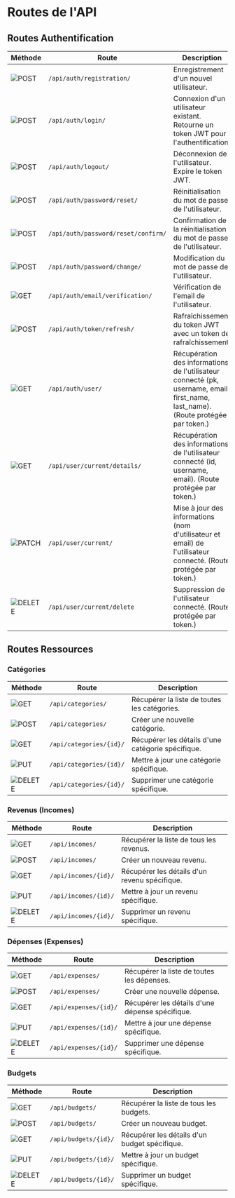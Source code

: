 # Routes de l'API

## Routes Authentification

| **Méthode** | **Route**                       | **Description**                                                                 |
|-------------|----------------------------------|---------------------------------------------------------------------------------|
| ![POST](https://img.shields.io/badge/POST-ffffff?style=for-the-badge&color=614e26)    | `/api/auth/registration/`           | Enregistrement d'un nouvel utilisateur.                                            |
| ![POST](https://img.shields.io/badge/POST-ffffff?style=for-the-badge&color=614e26)    | `/api/auth/login/`              | Connexion d'un utilisateur existant. Retourne un token JWT pour l'authentification.|
| ![POST](https://img.shields.io/badge/POST-ffffff?style=for-the-badge&color=614e26)    | `/api/auth/logout/`             | Déconnexion de l'utilisateur. Expire le token JWT.                              |
| ![POST](https://img.shields.io/badge/POST-ffffff?style=for-the-badge&color=614e26)    | `/api/auth/password/reset/`             | Réinitialisation du mot de passe de l'utilisateur.                         |
| ![POST](https://img.shields.io/badge/POST-ffffff?style=for-the-badge&color=614e26)    | `/api/auth/password/reset/confirm/`             | Confirmation de la réinitialisation du mot de passe de l'utilisateur.                         |
| ![POST](https://img.shields.io/badge/POST-ffffff?style=for-the-badge&color=614e26)    | `/api/auth/password/change/`             | Modification du mot de passe de l'utilisateur.                         |
| ![GET](https://img.shields.io/badge/GET-ffffff?style=for-the-badge&color=2b8100)     | `/api/auth/email/verification/`             | Vérification de l'email de l'utilisateur.                         |
| ![POST](https://img.shields.io/badge/POST-ffffff?style=for-the-badge&color=614e26)    | `/api/auth/token/refresh/`      | Rafraîchissement du token JWT avec un token de rafraîchissement.                |
| ![GET](https://img.shields.io/badge/GET-ffffff?style=for-the-badge&color=2b8100)     | `/api/auth/user/`             | Récupération des informations de l'utilisateur connecté (pk, username, email, first_name, last_name). (Route protégée par token.)                        |
| ![GET](https://img.shields.io/badge/GET-ffffff?style=for-the-badge&color=2b8100)     | `/api/user/current/details/`             | Récupération des informations de l'utilisateur connecté (id, username, email). (Route protégée par token.)                          |
| ![PATCH](https://img.shields.io/badge/PATCH-ffffff?style=for-the-badge&color=5928ed)     | `/api/user/current/`             | Mise à jour des informations (nom d'utilisateur et email) de l'utilisateur connecté. (Route protégée par token.)                        |
| ![DELETE](https://img.shields.io/badge/DELETE-ffffff?style=for-the-badge&color=77011b)     | `/api/user/current/delete`             | Suppression de l'utilisateur connecté. (Route protégée par token.)                        |

## Routes Ressources

### Catégories

| **Méthode** | **Route**                       | **Description**                                                                 |
|-------------|----------------------------------|---------------------------------------------------------------------------------|
| ![GET](https://img.shields.io/badge/GET-ffffff?style=for-the-badge&color=2b8100)     | `/api/categories/`              | Récupérer la liste de toutes les catégories.                                    |
| ![POST](https://img.shields.io/badge/POST-ffffff?style=for-the-badge&color=614e26)   | `/api/categories/`              | Créer une nouvelle catégorie.                                                   |
| ![GET](https://img.shields.io/badge/GET-ffffff?style=for-the-badge&color=2b8100)     | `/api/categories/{id}/`         | Récupérer les détails d'une catégorie spécifique.                               |
| ![PUT](https://img.shields.io/badge/PUT-ffffff?style=for-the-badge&color=031e98) | `/api/categories/{id}/`         | Mettre à jour une catégorie spécifique.                                         |
| ![DELETE](https://img.shields.io/badge/DELETE-ffffff?style=for-the-badge&color=77011b) | `/api/categories/{id}/`         | Supprimer une catégorie spécifique. |

### Revenus (Incomes)

| **Méthode** | **Route**                       | **Description**                                                                 |
|-------------|----------------------------------|---------------------------------------------------------------------------------|
| ![GET](https://img.shields.io/badge/GET-ffffff?style=for-the-badge&color=2b8100)     | `/api/incomes/`                 | Récupérer la liste de tous les revenus.                                         |
| ![POST](https://img.shields.io/badge/POST-ffffff?style=for-the-badge&color=614e26)   | `/api/incomes/`                 | Créer un nouveau revenu.                                                        |
| ![GET](https://img.shields.io/badge/GET-ffffff?style=for-the-badge&color=2b8100)     | `/api/incomes/{id}/`            | Récupérer les détails d'un revenu spécifique.                                   |
| ![PUT](https://img.shields.io/badge/PUT-ffffff?style=for-the-badge&color=031e98) | `/api/incomes/{id}/`            | Mettre à jour un revenu spécifique.                                             |
| ![DELETE](https://img.shields.io/badge/DELETE-ffffff?style=for-the-badge&color=77011b) | `/api/incomes/{id}/`            | Supprimer un revenu spécifique.|

### Dépenses (Expenses)

| **Méthode** | **Route**                       | **Description**                                                                 |
|-------------|----------------------------------|---------------------------------------------------------------------------------|
| ![GET](https://img.shields.io/badge/GET-ffffff?style=for-the-badge&color=2b8100)      | `/api/expenses/`                | Récupérer la liste de toutes les dépenses.                                      |
| ![POST](https://img.shields.io/badge/POST-ffffff?style=for-the-badge&color=614e26)   | `/api/expenses/`                | Créer une nouvelle dépense.                                                     |
|  ![GET](https://img.shields.io/badge/GET-ffffff?style=for-the-badge&color=2b8100)      | `/api/expenses/{id}/`           | Récupérer les détails d'une dépense spécifique.                                 |
| ![PUT](https://img.shields.io/badge/PUT-ffffff?style=for-the-badge&color=031e98) | `/api/expenses/{id}/`           | Mettre à jour une dépense spécifique.                                           |
| ![DELETE](https://img.shields.io/badge/DELETE-ffffff?style=for-the-badge&color=77011b) | `/api/expenses/{id}/`           | Supprimer une dépense spécifique. |

### Budgets

| **Méthode** | **Route**                       | **Description**                                                                 |
|-------------|----------------------------------|---------------------------------------------------------------------------------|
|  ![GET](https://img.shields.io/badge/GET-ffffff?style=for-the-badge&color=2b8100)       | `/api/budgets/`                 | Récupérer la liste de tous les budgets.                                         |
| ![POST](https://img.shields.io/badge/POST-ffffff?style=for-the-badge&color=614e26)    | `/api/budgets/`                 | Créer un nouveau budget.                                                        |
|  ![GET](https://img.shields.io/badge/GET-ffffff?style=for-the-badge&color=2b8100)      | `/api/budgets/{id}/`            | Récupérer les détails d'un budget spécifique.                                   |
| ![PUT](https://img.shields.io/badge/PUT-ffffff?style=for-the-badge&color=031e98) | `/api/budgets/{id}/`            | Mettre à jour un budget spécifique.                                             |
| ![DELETE](https://img.shields.io/badge/DELETE-ffffff?style=for-the-badge&color=77011b) | `/api/budgets/{id}/`            | Supprimer un budget spécifique. |
